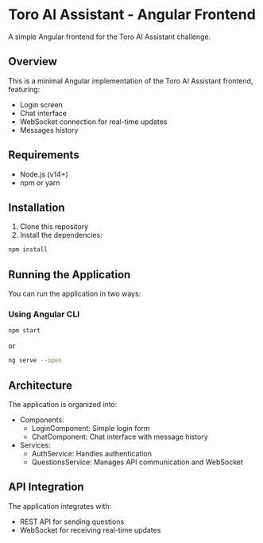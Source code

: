 # Toro AI Assistant - Angular Frontend

A simple Angular frontend for the Toro AI Assistant challenge.

## Overview

This is a minimal Angular implementation of the Toro AI Assistant frontend, featuring:

- Login screen
- Chat interface
- WebSocket connection for real-time updates
- Messages history

## Requirements

- Node.js (v14+)
- npm or yarn

## Installation

1. Clone this repository
2. Install the dependencies:

```bash
npm install
```

## Running the Application

You can run the application in two ways:

### Using Angular CLI

```bash
npm start
```

or

```bash
ng serve --open
```

## Architecture

The application is organized into:

- Components:
  - LoginComponent: Simple login form
  - ChatComponent: Chat interface with message history
- Services:
  - AuthService: Handles authentication
  - QuestionsService: Manages API communication and WebSocket

## API Integration

The application integrates with:
- REST API for sending questions
- WebSocket for receiving real-time updates
